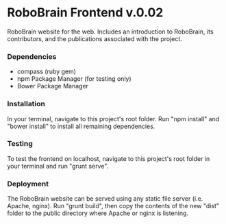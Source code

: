 RoboBrain Frontend v.0.02
====================

RoboBrain website for the web. Includes an
introduction to RoboBrain, its contributors,
and the publications associated with the
project.


### Dependencies

* compass (ruby gem)
* npm Package Manager (for testing only)
* Bower Package Manager


### Installation

In your terminal, navigate to this project's
root folder. Run "npm install" and "bower install"
to install all remaining dependencies.


### Testing

To test the frontend on localhost, navigate
to this project's root folder in your terminal
and run "grunt serve".


### Deployment

The RoboBrain website can be served using any
static file server (i.e. Apache, nginx). Run "grunt build",
then copy the contents of the new "dist" folder to
the public directory where Apache or nginx is
listening.